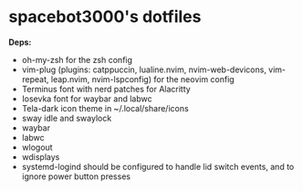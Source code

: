 # spacebot3000's dotfiles

**Deps:** 

- oh-my-zsh for the zsh config
- vim-plug (plugins: catppuccin, lualine.nvim, nvim-web-devicons, vim-repeat, leap.nvim, nvim-lspconfig) for the neovim config
- Terminus font with nerd patches for Alacritty
- Iosevka font for waybar and labwc
- Tela-dark icon theme in ~/.local/share/icons
- sway idle and swaylock
- waybar
- labwc
- wlogout
- wdisplays
- systemd-logind should be configured to handle lid switch events, and to ignore power button presses

